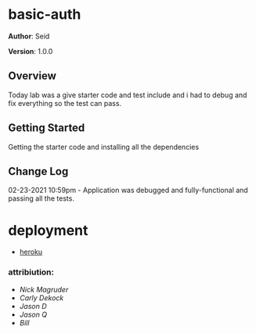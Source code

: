 # basic-auth




 
**Author**: Seid

**Version**: 1.0.0 

## Overview
 Today lab was a give starter code and test include and i had to debug
 and fix everything so the test can pass.

## Getting Started
Getting the starter code and installing all the dependencies




## Change Log

02-23-2021 10:59pm - Application was debugged and  fully-functional and passing
all the tests.

# deployment

* [heroku]()





### attribiution:

- *Nick Magruder*
- *Carly Dekock*
- *Jason D*
- *Jason Q*
- *Bill*